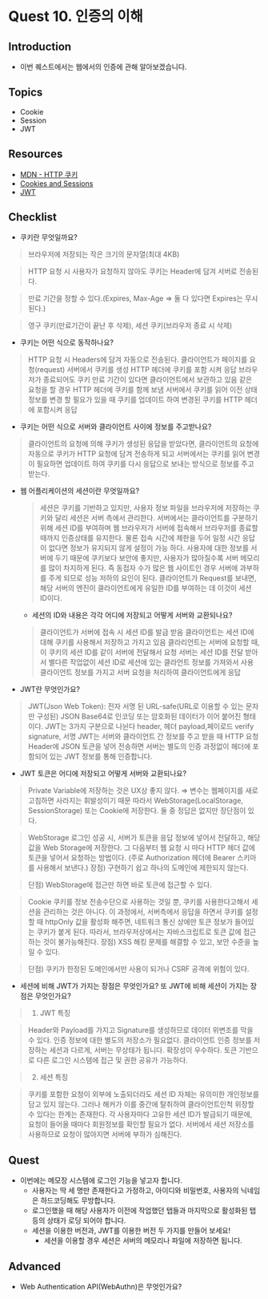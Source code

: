 # Quest 10. 인증의 이해

## Introduction

- 이번 퀘스트에서는 웹에서의 인증에 관해 알아보겠습니다.

## Topics

- Cookie
- Session
- JWT

## Resources

- [MDN - HTTP 쿠키](https://developer.mozilla.org/ko/docs/Web/HTTP/Cookies)
- [Cookies and Sessions](https://web.stanford.edu/~ouster/cgi-bin/cs142-fall10/lecture.php?topic=cookie)
- [JWT](https://jwt.io/)

## Checklist

- 쿠키란 무엇일까요?

> 브라우저에 저장되는 작은 크기의 문자열(최대 4KB)

> HTTP 요청 시 사용자가 요청하지 않아도 쿠키는 Header에 담겨 서버로 전송된다.

> 만료 기간을 정할 수 있다.(Expires, Max-Age ⇒ 둘 다 있다면 Expires는 무시된다.)

> 영구 쿠키(만료기간이 끝난 후 삭제), 세션 쿠키(브라우저 종료 시 삭제)

- 쿠키는 어떤 식으로 동작하나요?

> HTTP 요청 시 Headers에 담겨 자동으로 전송된다.
> 클라이언트가 페이지를 요청(request)
> 서버에서 쿠키를 생성
> HTTP 헤더에 쿠키를 포함 시켜 응답
> 브라우저가 종료되어도 쿠키 만료 기간이 있다면 클라이언트에서 보관하고 있음
> 같은 요청을 할 경우 HTTP 헤더에 쿠키를 함께 보냄
> 서버에서 쿠키를 읽어 이전 상태 정보를 변경 할 필요가 있을 때 쿠키를 업데이트 하여 변경된 쿠키를 HTTP 헤더에 포함시켜 응답

- 쿠키는 어떤 식으로 서버와 클라이언트 사이에 정보를 주고받나요?

> 클라이언트의 요청에 의해 쿠키가 생성된 응답을 받았다면,
> 클라이언트의 요청에 자동으로 쿠키가 HTTP 요청에 담겨 전송하게 되고
> 서버에서는 쿠키를 읽어 변경이 필요하면 업데이트 하여 쿠키를 다시 응답으로 보내는 방식으로 정보를 주고받는다.

- 웹 어플리케이션의 세션이란 무엇일까요?

  > 세션은 쿠키를 기반하고 있지만, 사용자 정보 파일을 브라우저에 저장하는 쿠키와 달리 세션은 서버 측에서 관리한다.
  > 서버에서는 클라이언트를 구분하기 위해 세션 ID를 부여하며 웹 브라우저가 서버에 접속해서 브라우저를 종료할 때까지 인증상태를 유지한다.
  > 물론 접속 시간에 제한을 두어 일정 시간 응답이 없다면 정보가 유지되지 않게 설정이 가능 하다.
  > 사용자에 대한 정보를 서버에 두기 때문에 쿠키보다 보안에 좋지만, 사용자가 많아질수록 서버 메모리를 많이 차지하게 된다.
  > 즉 동접자 수가 많은 웹 사이트인 경우 서버에 과부하를 주게 되므로 성능 저하의 요인이 된다.
  > 클라이언트가 Request를 보내면, 해당 서버의 엔진이 클라이언트에게 유일한 ID를 부여하는 데 이것이 세션 ID이다.

  - 세션의 ID와 내용은 각각 어디에 저장되고 어떻게 서버와 교환되나요?

  > 클라이언트가 서버에 접속 시 세션 ID를 발급 받음
  > 클라이언트는 세션 ID에 대해 쿠키를 사용해서 저장하고 가지고 있음
  > 클라리언트는 서버에 요청할 때, 이 쿠키의 세션 ID를 같이 서버에 전달해서 요청
  > 서버는 세션 ID를 전달 받아서 별다른 작업없이 세션 ID로 세션에 있는 클라언트 정보를 가져와서 사용
  > 클라이언트 정보를 가지고 서버 요청을 처리하여 클라이언트에게 응답

- JWT란 무엇인가요?

> JWT(Json Web Token): 전자 서명 된 URL-safe(URL로 이용할 수 있는 문자만 구성된) JSON
> Base64로 인코딩 또는 암호화된 데이터가 이어 붙어진 형태이다.
> JWT는 3가지 구분으로 나뉜다
> header, 헤더
> payload,페이로드
> verify signature, 서명
> JWT는 서버와 클라이언트 간 정보를 주고 받을 때 HTTP 요청 Header에 JSON 토큰을 넣어 전송하면 서버는 별도의 인증 과정없이 헤더에 포함되어 있는 JWT 정보를 통해 인증합니다.

- JWT 토큰은 어디에 저장되고 어떻게 서버와 교환되나요?

> Private Variable에 저장하는 것은 UX상 좋지 않다. ⇒ 변수는 웹페이지를 새로고침하면 사라지는 휘발성이기 때문
> 따라서 WebStorage(LocalStorage, SessionStorage) 또는 Cookie에 저장한다.
> 둘 중 정답은 없지만 장단점이 있다.

> WebStorage
> 로그인 성공 시, 서버가 토큰을 응답 정보에 넣어서 전달하고, 해당 값을 Web Storage에 저장한다.
> 그 다음부터 웹 요청 시 마다 HTTP 헤더 값에 토큰을 넣어서 요청하는 방법이다. (주로 Authorization 헤더에 Bearer 스키마를 사용해서 보낸다.)
> 장점) 구현하기 쉽고 하나의 도메인에 제한되지 않는다.

> 단점) WebStorage에 접근만 하면 바로 토큰에 접근할 수 있다.

> Cookie
> 쿠키를 정보 전송수단으로 사용하는 것일 뿐, 쿠키를 사용한다고해서 세션을 관리하는 것은 아니다.
> 이 과정에서, 서버측에서 응답을 하면서 쿠키를 설정할 때 httpOnly 값을 활성화 해주면, 네트워크 통신 상에만 토큰 정보가 들어있는 쿠키가 붙게 된다.
> 따라서, 브라우저상에서는 자바스크립트로 토큰 값에 접근하는 것이 불가능해진다.
> 장점) XSS 해킹 문제를 해결할 수 있고, 보안 수준을 높일 수 있다.

> 단점) 쿠키가 한정된 도메인에서만 사용이 되거나 CSRF 공격에 위험이 있다.

- 세션에 비해 JWT가 가지는 장점은 무엇인가요? 또 JWT에 비해 세션이 가지는 장점은 무엇인가요?

> 1. JWT 특징

> Header와 Payload를 가지고 Signature를 생성하므로 데이터 위변조를 막을 수 있다.
> 인증 정보에 대한 별도의 저장소가 필요없다.
> 클라이언트 인증 정보를 저장하는 세션과 다르게, 서버는 무상태가 됩니다.
> 확장성이 우수하다.
> 토큰 기반으로 다른 로그인 시스템에 접근 및 권한 공유가 가능하다.

> 2. 세션 특징

> 쿠키를 포함한 요청이 외부에 노출되더라도 세션 ID 자체는 유의미한 개인정보를 담고 있지 않는다.
> 그러나 해커가 이를 중간에 탈취하여 클라이언트인척 위장할 수 있다는 한계는 존재한다.
> 각 사용자마다 고유한 세션 ID가 발급되기 때문에, 요청이 들어올 때마다 회원정보를 확인할 필요가 없다.
> 서버에서 세션 저장소를 사용하므로 요청이 많아지면 서버에 부하가 심해진다.

## Quest

- 이번에는 메모장 시스템에 로그인 기능을 넣고자 합니다.
  - 사용자는 딱 세 명만 존재한다고 가정하고, 아이디와 비밀번호, 사용자의 닉네임은 하드코딩해도 무방합니다.
  - 로그인했을 때 해당 사용자가 이전에 작업했던 탭들과 마지막으로 활성화된 탭 등의 상태가 로딩 되어야 합니다.
  - 세션을 이용한 버전과, JWT를 이용한 버전 두 가지를 만들어 보세요!
    - 세션을 이용할 경우 세션은 서버의 메모리나 파일에 저장하면 됩니다.

## Advanced

- Web Authentication API(WebAuthn)은 무엇인가요?
